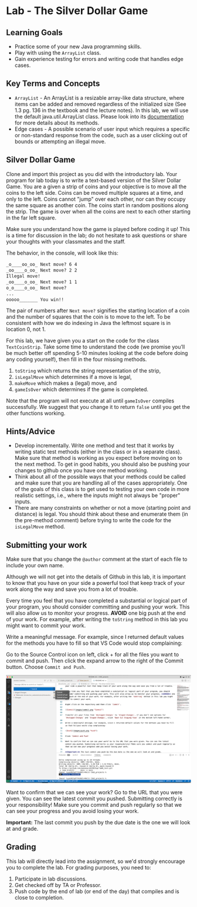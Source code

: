 # Lab - The Silver Dollar Game 

## Learning Goals

* Practice some of your new Java programming skills.
* Play with using the `ArrayList` class.
* Gain experience testing for errors and writing code that handles edge cases.

## Key Terms and Concepts
* `ArrayList` - An ArrayList is a resizable array-like data structure, where items can be added and removed regardless of the initialized size (See 1.3 pg. 136 in the textbook and the lecture notes). In this lab, we will use the default java.util.ArrayList class. Please look into its [documentation](https://docs.oracle.com/javase/8/docs/api/java/util/ArrayList.html) for more details about its methods.
* Edge cases - A possible scenario of user input which requires a specific or non-standard response from the code, such as a user clicking out of bounds or attempting an illegal move.


## Silver Dollar Game

Clone and import this project as you did with the introductory lab. Your program for lab today is to write a text-based version of the Silver Dollar Game. You are a given a strip of coins and your objective is to move all the coins to the left side. Coins can be moved multiple squares at a time, and only to the left. Coins cannot "jump" over each other, nor can they occupy the same square as another coin. The coins start in random positions along the strip. The game is over when all the coins are next to each other starting in the far left square.

Make sure you understand how the game is played before coding it up! This is a time for discussion in the lab; do not hesitate to ask questions or share
your thoughts with your classmates and the staff.

The behavior, in the console, will look like this:

```
_o____oo_oo_ Next move? 6 4
_oo____o_oo_ Next move? 2 2
Illegal move!
_oo____o_oo_ Next move? 1 1
o_o____o_oo_ Next move?
...
ooooo_______ You win!!
```
The pair of numbers after `Next move?` signifies the starting location of a coin and the number of squares
that the coin is to move to the left. To be consistent with how we do indexing in Java the leftmost square is in location 0, not 1.

For this lab, we have given you a start on the code for the class `TextCoinStrip`. Take some time to understand the code (we promise you’ll be much better off spending 5-10 minutes
looking at the code before doing any coding yourself), then fill in the four missing methods.

1. `toString` which returns the string representation of the strip,
2. `isLegalMove` which determines if a move is legal,
3. `makeMove` which makes a (legal) move, and
4. `gameIsOver` which determines if the game is completed.

Note that the program will not execute at all until `gameIsOver` compiles successfully.
We suggest that you change it to return `false` until you get the other functions working.

## Hints/Advice

* Develop incrementally.  Write one method and test that it works by writing static test methods (either in the class or in a separate class).  Make sure that method is working as you expect before moving on to the next method.  To get in good habits, you should also be pushing your changes to github once you have one method working.
* Think about all of the possible ways that your methods could be called and make sure that you are handling all of the cases appropriately.  One of the goals of this class is to get used to testing your own code in more realistic settings, i.e., where the inputs might not always be "proper" inputs.
* There are many constraints on whether or not a move (starting point and distance) is
legal.  You should think about these and enumerate them (in the pre-method comment) before
trying to write the code for the `isLegalMove` method.


## Submitting your work

Make sure that you change the `@author` comment at the start of each file to include your own name.

Although we will not get into the details of Github in this lab, it is important to know that you have on your side a powerful tool that keep track of your work along the way and save you from a lot of trouble.

Every time you feel that you have completed a substantial or logical part of your program, you should consider committing and pushing your work. This will also allow us to monitor your progress. **AVOID** one big push at the end of your work. For example, after writing the `toString` method in this lab you might want to commit your work. 

Write a meaningful message. For example, since I returned default values for the methods you have to fill so that VS Code would stop complaining:

Go to the Source Control icon on left, click + for all the files you want to commit and push.
Then click the expand arrow to the right of the Commit button. Choose `Commit and Push`.


<!-- Right click on the repository and then click `Commit`. -->

![Commit](images/commit_vscode.png "Commit")

<!-- Transfer all your files from `Unstaged Changes` to `Staged Changes`. If you don't see options for `Unstaged Changes` and `Staged Changes`, click `Open Git Staging View` in the bottom left-hand corner. -->



<!-- ![Push](images/push.png "Push") -->

<!-- Click `Commit and Push` -->

Want to confirm that we can see your work? Go to the URL that you were given. You can see the latest commit you pushed. Submitting correctly is your responsibility! Make sure you commit and push regularly so that we can see your progress and you avoid losing your work. 

**Important:** The last commit you push by the due date is the one we will look at and grade.

## Grading

This lab will directly lead into the assignment, so we'd strongly encourage you to complete the lab.  For grading purposes, you need to:

1. Participate in lab discussions.
2. Get checked off by TA or Professor.
3. Push code by the end of lab (or end of the day) that compiles and is close to completion.


